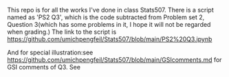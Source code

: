 This repo is for all the works I've done in class Stats507.
There is a script named as 'PS2 Q3', which is the code subtracted from Problem set 2, Question 3(which has some problems in it, I hope it will not be regarded when grading.)
The link to the script is 
https://github.com/umichpengfeil/Stats507/blob/main/PS2%20Q3.ipynb

And for special illustration:see https://github.com/umichpengfeil/Stats507/blob/main/GSIcomments.md for GSI comments of Q3.
See  
